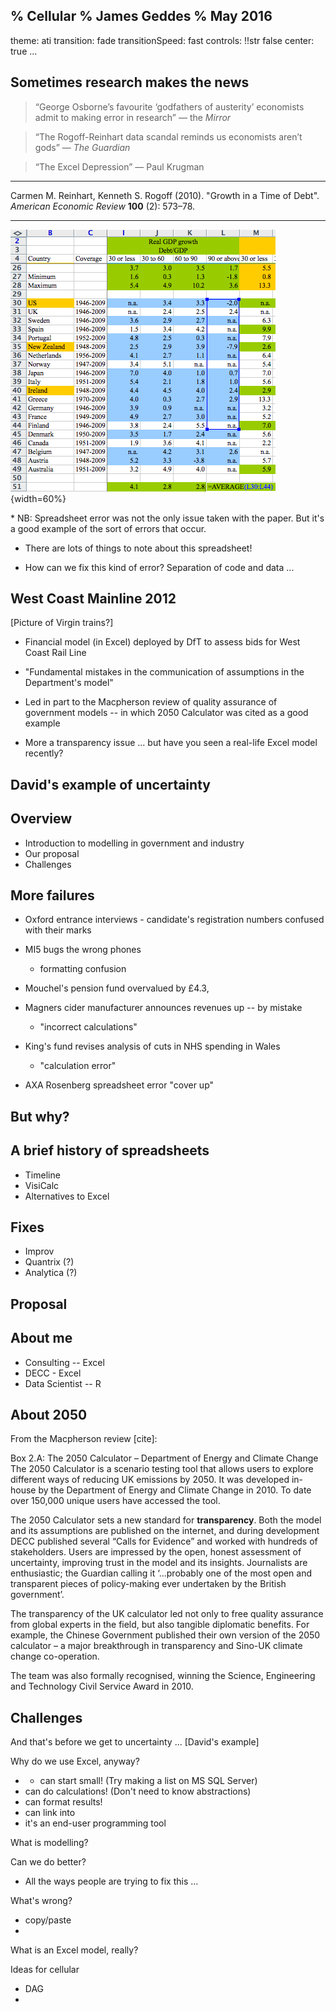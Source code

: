 % Cellular
% James Geddes
% May 2016
---
theme: ati
transition: fade
transitionSpeed: fast
controls: !!str false
center: true
...

<!-- === CONTEXT === --> 

Sometimes research makes the news
---------------------------------

> “George Osborne’s favourite ‘godfathers of austerity’ economists admit to
> making error in research” — the *Mirror*

> “The Rogoff-Reinhart data scandal reminds us economists aren’t gods” — *The Guardian*

> “The Excel Depression” — Paul Krugman

<hr/>

Carmen M. Reinhart, Kenneth S. Rogoff (2010). "Growth in a Time of Debt". 
  *American Economic Review* **100** (2): 573–78.

--------------

![Reinhart and Rogoff's spreadsheet. Source: Thomas Herndon, Michael Ash, and Robert Pollin via Mike Konczal](images/reinhart_rogoff_ss.png){width=60%}

<div class = "notes">
* NB: Spreadsheet error was not the only issue taken with the paper. But it's a
  good example of the sort of errors that occur. 

* There are lots of things to note about this spreadsheet!

* How can we fix this kind of error? Separation of code and data ...

</div>


West Coast Mainline 2012 
------------------------

[Picture of Virgin trains?]

* Financial model (in Excel) deployed by DfT to assess bids for West Coast
  Rail Line

* "Fundamental mistakes in the communication of assumptions in the
    Department's model"
 
* Led in part to the Macpherson review of quality assurance of government models
  -- in which 2050 Calculator was cited as a good example

* More a transparency issue ... but have you seen a real-life Excel model
  recently? 

David's example of uncertainty
------------------------------

Overview
--------

* Introduction to modelling in government and industry
* Our proposal
* Challenges

More failures
-------------

* Oxford entrance interviews 
      - candidate's registration numbers confused with their marks
  
* MI5 bugs the wrong phones
  - formatting confusion
  
* Mouchel's pension fund overvalued by £4.3,

* Magners cider manufacturer announces revenues up -- by mistake
  - "incorrect calculations"
  
* King's fund revises analysis of cuts in NHS spending in Wales
  - "calculation error"

* AXA Rosenberg spreadsheet error "cover up"


But why?
--------

A brief history of spreadsheets
-------------------------------

* Timeline
* VisiCalc
* Alternatives to Excel

Fixes
-----

* Improv
* Quantrix (?)
* Analytica (?)

Proposal
--------

About me
--------

* Consulting -- Excel
* DECC - Excel
* Data Scientist -- R

About 2050
----------

From the Macpherson review [cite]:

Box 2.A: The 2050 Calculator – Department of Energy and Climate Change The 2050
Calculator is a scenario testing tool that allows users to explore different
ways of reducing UK emissions by 2050. It was developed in-house by the
Department of Energy and Climate Change in 2010. To date over 150,000 unique
users have accessed the tool. 

The 2050 Calculator sets a new standard for **transparency**. Both the model and
its assumptions are published on the internet, and during development DECC
published several “Calls for Evidence” and worked with hundreds of
stakeholders. Users are impressed by the open, honest assessment of uncertainty,
improving trust in the model and its insights. Journalists are enthusiastic; the
Guardian calling it ‘...probably one of the most open and transparent pieces of
policy-making ever undertaken by the British government’.

The transparency of the UK calculator led not only to free quality assurance
from global experts in the field, but also tangible diplomatic benefits. For
example, the Chinese Government published their own version of the 2050
calculator – a major breakthrough in transparency and Sino-UK climate change
co-operation.

The team was also formally recognised, winning the Science, Engineering and
Technology Civil Service Award in 2010.

Challenges
----------


And that's before we get to uncertainty ...
[David's example]

Why do we use Excel, anyway?
- * can start small! (Try making a list on MS SQL Server)
- can do calculations! (Don't need to know abstractions)
- can format results! 
- can link into 
- it's an end-user programming tool



What is modelling?





Can we do better?
- All the ways people are trying to fix this ...



What's wrong?
- copy/paste
- 



What is an Excel model, really?

Ideas for cellular
- DAG
- 
